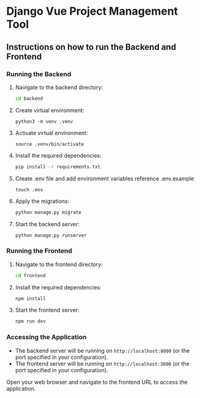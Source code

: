 # Django Vue Project Management Tool

## Instructions on how to run the Backend and Frontend

### Running the Backend

1. Navigate to the backend directory:
    ```sh
    cd backend
    ```

2. Create virtual environment:
    ```
    python3 -m venv .venv
    ```

3. Activate virtual environment:
    ```
    source .venv/bin/activate
    ```

4. Install the required dependencies:
    ```sh
    pip install -r requirements.txt
    ```

5. Create .env file and add environment variables reference .env.example
    ```
    touch .env
    ```

6. Apply the migrations:
    ```sh
    python manage.py migrate
    ```

7. Start the backend server:
    ```sh
    python manage.py runserver
    ```

### Running the Frontend

1. Navigate to the frontend directory:
    ```sh
    cd frontend
    ```

2. Install the required dependencies:
    ```sh
    npm install
    ```

3. Start the frontend server:
    ```sh
    npm run dev
    ```

### Accessing the Application

- The backend server will be running on `http://localhost:8000` (or the port specified in your configuration).
- The frontend server will be running on `http://localhost:3000` (or the port specified in your configuration).

Open your web browser and navigate to the frontend URL to access the application.